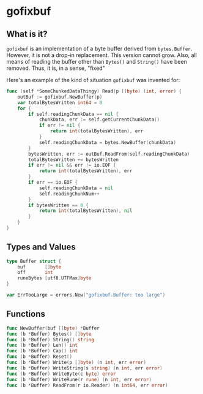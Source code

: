 # gofixbuf

## What is it?

`gofixbuf` is an implementation of a byte buffer derived from `bytes.Buffer`.
However, it is not a drop-in replacement.  This version cannot grow.  Also,
all means of reading the buffer other than `Bytes()` and `String()` have been removed.
Thus, it is, in a sense, "fixed"

Here's an example of the kind of situation `gofixbuf` was invented for:

```go
func (self *SomeChunkedDataThingy) Read(p []byte) (int, error) {
	outBuf := gofixbuf.NewBuffer(p)
	var totalBytesWritten int64 = 0
	for {
		if self.readingChunkData == nil {
			chunkData, err := self.getCurrentChunkData()
			if err != nil {
				return int(totalBytesWritten), err
			}
			self.readingChunkData = bytes.NewBuffer(chunkData)
		}
		bytesWritten, err := outBuf.ReadFrom(self.readingChunkData)
		totalBytesWritten += bytesWritten
		if err != nil && err != io.EOF {
			return int(totalBytesWritten), err
		}
		if err == io.EOF {
			self.readingChunkData = nil
			self.readingChunkNum++
		}
		if bytesWritten == 0 {
			return int(totalBytesWritten), nil
		}
	}
}
```

## Types and Values

```go
type Buffer struct {
	buf       []byte
	off       int
	runeBytes [utf8.UTFMax]byte
}

var ErrTooLarge = errors.New("gofixbuf.Buffer: too large")
```

## Functions

```go
func NewBuffer(buf []byte) *Buffer
func (b *Buffer) Bytes() []byte
func (b *Buffer) String() string
func (b *Buffer) Len() int
func (b *Buffer) Cap() int
func (b *Buffer) Reset()
func (b *Buffer) Write(p []byte) (n int, err error)
func (b *Buffer) WriteString(s string) (n int, err error)
func (b *Buffer) WriteByte(c byte) error
func (b *Buffer) WriteRune(r rune) (n int, err error)
func (b *Buffer) ReadFrom(r io.Reader) (n int64, err error)
```
